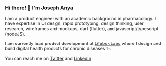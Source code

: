 ### Hi there! 👋 I'm Joseph Anya

I am a product engineer with an academic background in pharmacology. I have expertise in UI design, rapid prototyping, design thinking, user research, wireframes and mockups, dart (flutter), and javascript/typescript (nodeJS). 

I am currently lead product development at [Lifebox Labs](https://lifebox.ng) where I design and build digital health products for chronic diseases ✨.

You can reach me on [Twitter](https://twitter.com/josephanyaa) and [LinkedIn](https://linkedin.com/in/joseph-anya)
